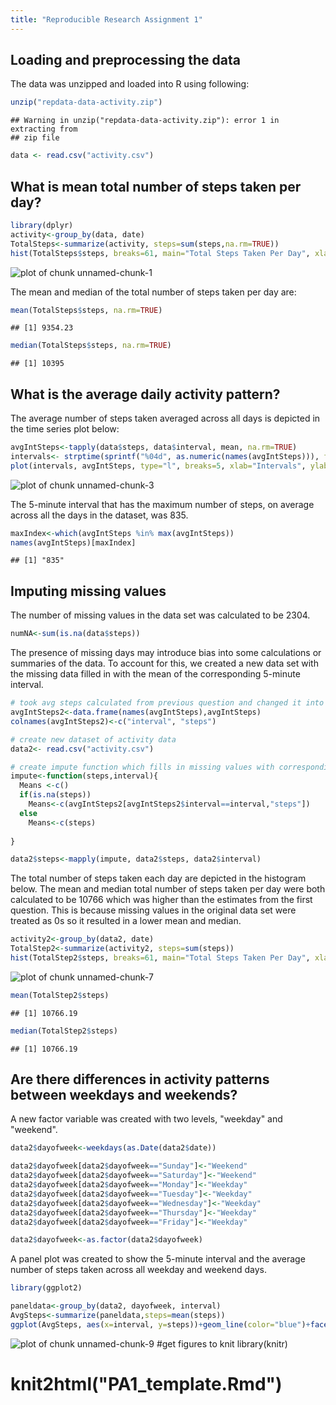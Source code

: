 ```yaml
---
title: "Reproducible Research Assignment 1"
---
```


## Loading and preprocessing the data

The data was unzipped and loaded into R using following:


```r
unzip("repdata-data-activity.zip")
```

```
## Warning in unzip("repdata-data-activity.zip"): error 1 in extracting from
## zip file
```

```r
data <- read.csv("activity.csv")
```

## What is mean total number of steps taken per day?


```r
library(dplyr)
activity<-group_by(data, date)
TotalSteps<-summarize(activity, steps=sum(steps,na.rm=TRUE))
hist(TotalSteps$steps, breaks=61, main="Total Steps Taken Per Day", xlab="# Steps")
```

![plot of chunk unnamed-chunk-1](figure/unnamed-chunk-1-1.png) 

The mean and median of the total number of steps taken per day are:

```r
mean(TotalSteps$steps, na.rm=TRUE)
```

```
## [1] 9354.23
```

```r
median(TotalSteps$steps, na.rm=TRUE)
```

```
## [1] 10395
```

## What is the average daily activity pattern?
The average number of steps taken averaged across all days is depicted in the time series plot below:

```r
avgIntSteps<-tapply(data$steps, data$interval, mean, na.rm=TRUE)
intervals<- strptime(sprintf("%04d", as.numeric(names(avgIntSteps))), format="%H%M")
plot(intervals, avgIntSteps, type="l", breaks=5, xlab="Intervals", ylab="Steps", main="Avg Steps Taken by Interval")
```

![plot of chunk unnamed-chunk-3](figure/unnamed-chunk-3-1.png) 

The 5-minute interval that has the maximum number of steps, on average across all the days in the dataset, was 835. 

```r
maxIndex<-which(avgIntSteps %in% max(avgIntSteps))
names(avgIntSteps)[maxIndex]
```

```
## [1] "835"
```

## Imputing missing values
The number of missing values in the data set was calculated to be 2304. 


```r
numNA<-sum(is.na(data$steps))
```

The presence of missing days may introduce bias into some calculations or summaries of the data. To account for this, we created a new data set with the missing data filled in with the mean of the corresponding 5-minute interval.


```r
# took avg steps calculated from previous question and changed it into a data frame and added column names
avgIntSteps2<-data.frame(names(avgIntSteps),avgIntSteps)
colnames(avgIntSteps2)<-c("interval", "steps")

# create new dataset of activity data
data2<- read.csv("activity.csv")

# create impute function which fills in missing values with corresponding intervals means
impute<-function(steps,interval){
  Means <-c()
  if(is.na(steps)) 
    Means<-c(avgIntSteps2[avgIntSteps2$interval==interval,"steps"])
  else
    Means<-c(steps)
  
}

data2$steps<-mapply(impute, data2$steps, data2$interval)
```

The total number of steps taken each day are depicted in the histogram below. The mean and median total number of steps taken per day were both calculated to be 10766 which was higher than the estimates from the first question. This is because missing values in the original data set were treated as 0s so it resulted in a lower mean and median. 

```r
activity2<-group_by(data2, date)
TotalStep2<-summarize(activity2, steps=sum(steps))
hist(TotalStep2$steps, breaks=61, main="Total Steps Taken Per Day", xlab="# Steps")
```

![plot of chunk unnamed-chunk-7](figure/unnamed-chunk-7-1.png) 

```r
mean(TotalStep2$steps)
```

```
## [1] 10766.19
```

```r
median(TotalStep2$steps)
```

```
## [1] 10766.19
```

## Are there differences in activity patterns between weekdays and weekends?
A new factor variable was created with two levels, "weekday" and "weekend".

```r
data2$dayofweek<-weekdays(as.Date(data2$date))

data2$dayofweek[data2$dayofweek=="Sunday"]<-"Weekend"
data2$dayofweek[data2$dayofweek=="Saturday"]<-"Weekend"
data2$dayofweek[data2$dayofweek=="Monday"]<-"Weekday"
data2$dayofweek[data2$dayofweek=="Tuesday"]<-"Weekday"
data2$dayofweek[data2$dayofweek=="Wednesday"]<-"Weekday"
data2$dayofweek[data2$dayofweek=="Thursday"]<-"Weekday"
data2$dayofweek[data2$dayofweek=="Friday"]<-"Weekday"

data2$dayofweek<-as.factor(data2$dayofweek)
```

A panel plot was created to show  the 5-minute interval and the average number of steps taken across all weekday and weekend days.

```r
library(ggplot2)

paneldata<-group_by(data2, dayofweek, interval)
AvgSteps<-summarize(paneldata,steps=mean(steps))
ggplot(AvgSteps, aes(x=interval, y=steps))+geom_line(color="blue")+facet_grid(dayofweek~.)
```

![plot of chunk unnamed-chunk-9](figure/unnamed-chunk-9-1.png) 
#get figures to knit  library(knitr)
# knit2html("PA1_template.Rmd")
